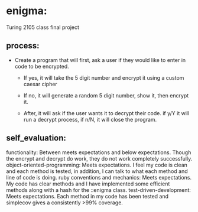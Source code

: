 # enigma:
Turing 2105 class final project

## process:
* Create a program that will first, ask a user if they would like to enter in code to be encrypted.

  - If yes, it will take the 5 digit number and encrypt it using a custom caesar cipher
  - If no, it will generate a random 5 digit number, show it, then encrypt it.

  - After, it will ask if the user wants it to decrypt their code. if y/Y it will run a decrypt process, if n/N, it will close the program.


## self_evaluation:
functionality: Between meets expectations and below expectations. Though the encrypt and decrypt do work, they do not work completely successfully.
object-oriented-programming: Meets expectations. I feel my code is clean and each method is tested, in addition, I can talk to what each method and line of code is doing.
ruby conventions and mechanics: Meets expectations. My code has clear methods and I have implemented some efficient methods along with a hash for the ::enigma class.
test-driven-development: Meets expectations. Each method in my code has been tested and simplecov gives a consistently >99% coverage. 
